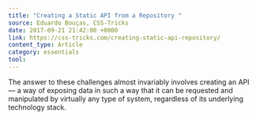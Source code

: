 ```yaml
---
title: "Creating a Static API from a Repository "
source: Eduardo Bouças, CSS-Tricks
date: 2017-09-21 21:42:00 +0000
link: https://css-tricks.com/creating-static-api-repository/
content_type: Article
category: essentials
tool:
---
```

The answer to these challenges almost invariably involves creating an API — a way of exposing data in such a way that it can be requested and manipulated by virtually any type of system, regardless of its underlying technology stack. 





